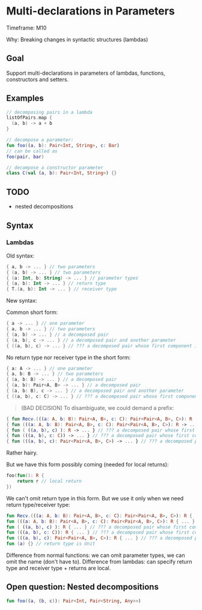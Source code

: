 # Multi-declarations in Parameters

Timeframe: M10

Why: Breaking changes in syntactic structures (lambdas)

## Goal

Support multi-declarations in parameters of lambdas, functions, constructors and setters.

## Examples

``` kotlin
// decomposing pairs in a lambda
listOfPairs.map {
  (a, b) -> a + b
}

// decompose a parameter:
fun foo((a, b): Pair<Int, String>, c: Bar)
// can be called as
foo(pair, bar)

// decompose a constructor parameter
class C(val (a, b): Pair<Int, String>) {}
```

## TODO

  - nested decompositions

## Syntax

### Lambdas

Old syntax:

``` kotlin
{ a, b -> ... } // two parameters
{ (a, b) -> ... } // two parameters
{ (a: Int, b: String) -> ... } // parameter types
{ (a, b): Int -> ... } // return type
{ T.(a, b): Int -> ... } // receiver type
```

New syntax:

Common short form:
``` kotlin
{ a -> ... } // one parameter
{ a, b -> ... } // two parameters
{ (a, b) -> ... } // a decomposed pair
{ (a, b), c -> ... } // a decomposed pair and another parameter
{ ((a, b), c) -> ... } // ??? a decomposed pair whose first component is a pair
```

No return type nor receiver type in the short form:
``` kotlin
{ a: A -> ... } // one parameter
{ a, b: B -> ... } // two parameters
{ (a, b: B) -> ... } // a decomposed pair
{ (a, b): Pair<A, B> -> ... } // a decomposed pair
{ (a, b: B), c -> ... } // a decomposed pair and another parameter
{ ((a, b), c: C) -> ... } // ??? a decomposed pair whose first component is a pair
```

> (BAD DECISION) To disambiguate, we could demand a prefix:
``` kotlin
{ fun Recv.(((a: A, b: B): Pair<A, B>, c: C): Pair<Pair<A, B>, C>): R -> ... } // ??? a decomposed pair whose first component is a pair
{ fun (((a: A, b: B): Pair<A, B>, c: C): Pair<Pair<A, B>, C>): R -> ... } // ??? a decomposed pair whose first component is a pair
{ fun ( ((a, b), c) ): R -> ... } // ??? a decomposed pair whose first component is a pair
{ fun (((a, b), c: C)) -> ... } // ??? a decomposed pair whose first component is a pair
{ fun (((a, b), c): Pair<Pair<A, B>, C>) -> ... } // ??? a decomposed pair whose first component is a pair
```
Rather hairy.

But we have this form possibly coming (needed for local returns):
``` kotlin
foo(fun(): R {
    return r // local return
})
```

We can't omit return type in this form. But we use it only when we need return type/receiver type:
``` kotlin
fun Recv.(((a: A, b: B): Pair<A, B>, c: C): Pair<Pair<A, B>, C>): R { ... } // a decomposed pair whose first component is a pair
fun (((a: A, b: B): Pair<A, B>, c: C): Pair<Pair<A, B>, C>): R { ... } // a decomposed pair whose first component is a pair
fun ( ((a, b), c) ): R { ... } // ??? a decomposed pair whose first component is a pair
fun (((a, b), c: C)): R { ... } // ??? a decomposed pair whose first component is a pair
fun (((a, b), c): Pair<Pair<A, B>, C>): R { ... } // ??? a decomposed pair whose first component is a pair
fun (a) {} // return type is Unit
```
Difference from normal functions: we can omit parameter types, we can omit the name (don't have to).
Difference from lambdas: can specify return type and receiver type + returns are local.

## Open question: Nested decompositions

``` kotlin
fun foo((a, (b, c)): Pair<Int, Pair<String, Any>>)
```
